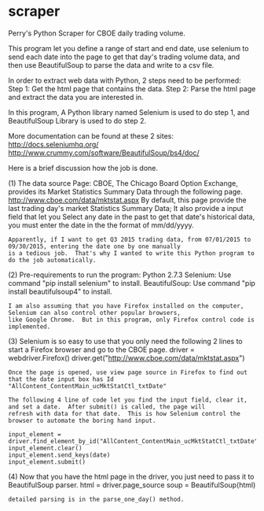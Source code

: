 # scraper
Perry's Python Scraper for CBOE daily trading volume.

This program let you define a range of start and end date, use selenium to send each date into the page to get that day's
trading volume data, and then use BeautifulSoup to parse the data and write to a csv file.

In order to extract web data with Python, 2 steps need to be performed:
    Step 1: Get the html page that contains the data.
    Step 2: Parse the html page and extract the data you are interested in.

In this program, A Python library named Selenium is used to do step 1, and BeautifulSoup Library is used to do step 2.

More documentation can be found at these 2 sites:
    http://docs.seleniumhq.org/
    http://www.crummy.com/software/BeautifulSoup/bs4/doc/

Here is a brief discussion how the job is done.

(1) The data source Page:
    CBOE, The Chicago Board Option Exchange, provides its Market Statistics Summary Data through the following page.
        http://www.cboe.com/data/mktstat.aspx
    By default, this page provide the last trading day's market Statistics Summary Data; It also provide a input field that
    let you Select any date in the past to get that date's historical data, you must enter the date in the the format of
    mm/dd/yyyy.

    Apparently, if I want to get Q3 2015 trading data, from 07/01/2015 to 09/30/2015, entering the date one by one manually
    is a tedious job.  That's why I wanted to write this Python program to do the job automatically.

(2) Pre-requirements to run the program:
    Python 2.7.3
    Selenium: Use command "pip install selenium" to install.
    BeautifulSoup: Use command "pip install beautifulsoup4" to install.

    I am also assuming that you have Firefox installed on the computer, Selenium can also control other popular browsers,
    like Google Chrome.  But in this program, only Firefox control code is implemented.

(3) Selenium is so easy to use that you only need the following 2 lines to start a Firefox browser and go to the CBOE page.
      driver = webdriver.Firefox()
      driver.get("http://www.cboe.com/data/mktstat.aspx")

    Once the page is opened, use view page source in Firefox to find out that the date input box has Id "AllContent_ContentMain_ucMktStatCtl_txtDate"

    The following 4 line of code let you find the input field, clear it, and set a date.  After submit() is called, the page will
    refresh with data for that date.  This is how Selenium control the browser to automate the boring hand input.

    input_element = driver.find_element_by_id("AllContent_ContentMain_ucMktStatCtl_txtDate")
    input_element.clear()
    input_element.send_keys(date)
    input_element.submit()

(4) Now that you have the html page in the driver, you just need to pass it to BeautifulSoup parser.
    html = driver.page_source
    soup = BeautifulSoup(html)

    detailed parsing is in the parse_one_day() method.
